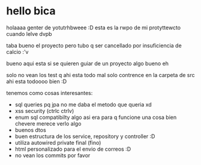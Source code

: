 # hello bica

holaaaa genter de yotutrhbweee :D esta es la rwpo de mi protyttewcto cuando lelve dvpb 

taba bueno el proyecto pero tubo q ser cancellado por insuficiencia de calcio :'v

bueno aqui esta si se quieren guiar de un proyecto algo bueno eh

solo no vean los test q ahi esta todo mal solo contrence en la carpeta de src ahi esta todoooo bien :D

tenemos como cosas interesantes:

* sql queries pq jpa no me daba el metodo que queria xd
* xss security (ctrlc ctrlv)
* enum sql compatibilty algo asi era para q funcione una cosa bien chevere merece verlo algo
* buenos dtos
* buen estructura de los service, repository y controller :D
* utiliza autowired private final (fino)
* html personalizado para el envio de correos :D
* no vean los commits por favor 
